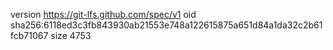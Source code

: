 version https://git-lfs.github.com/spec/v1
oid sha256:6118ed3c3fb843930ab21553e748a122615875a651d84a1da32c2b61fcb71067
size 4753
